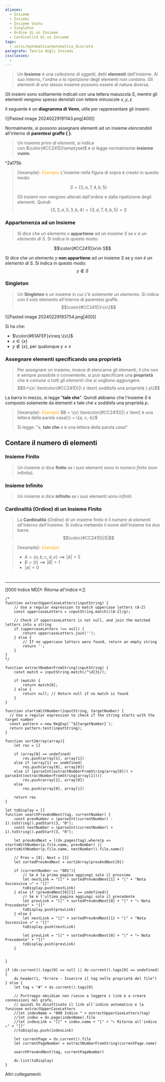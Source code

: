 ```yaml
---
aliases:
  - Insieme
  - Insiemi
  - Insieme Vuoto
  - Singleton
  - Ordine di un Insieme
  - Cardinalità di un Insieme
tags:
  - corsi/matematica/matematica_discreta
paragrafo: Teoria degli Insiemi
cssclasses:
  - 
---
```

> Un **Insieme** è una *collezione di oggetti*, detti **elementi** dell'insieme. Al suo interno, l'*ordine e la ripetizione* degli elementi *non contano*.
> Gli elementi di uno stesso insieme possono essere di natura diversa.


Gli insiemi sono solitamente indicati con una lettera maiuscola $S$, mentre gli elementi vengono spesso denotati con lettere minuscole $x,y,z$.

Il seguente è un **diagramma di Venn**, utile per rappresentare gli insiemi.

![[Pasted image 20240229191143.png|400]]

Normalmente, si possono assegnare elementi ad un insieme *elencandoli* all'interno di **parentesi graffe $\{\ \}$**.

> Un insieme _privo di elementi_, si indica con $\color{#CC241D}\emptyset$ e si legge normalmente **insieme vuoto**.

^2a175b

> [!example]- <font color="orange">Esempio</font>
>L'insieme nella figura di sopra è creato in questo modo:
>
>$$S = \{3, a, 7, 4, b, 5\}$$
>
>Gli insiemi non vengono alterati dall'ordine e dalla ripetizione degli elementi. Quindi:
>$$\{3, 3, a, 5,  3, b, 4\} = \{3, a, 7, 4, b, 5\} = S$$

### Appartenenza ad un Insieme
>Si dice che un elemento $x$ **appartiene** ad un insieme $S$ se *$x$ è un elemento di $S$*. Si indica in questo modo:

$$\color{#CC241D}x\in S$$


Si dice che un elemento $y$ **non appartiene** ad un insieme $S$ se *$y$ non è un elemento di $S$*. Si indica in questo modo:
$$y\not\in S$$

### Singleton
> Un **Singleton** è un insieme in cui c'è *solamente un elemento*. Si indica con il solo elemento all'interno di parentesi graffe.
>$$\color{#CC241D}\{x\}$$

![[Pasted image 20240229193754.png|400]]

Si ha che:
- $\color{#61AFEF}x\neq \{x\}$
- $x\in\{x\}$
- $y\not\in\{x\}$, per qualunque $y\neq x$

### Assegnare elementi specificando una proprietà
>Per assegnare un insieme, invece di elencarne gli elementi, il che non è sempre possibile o conveniente, si può specificare una **proprietà** che è *comune a tutti gli elementi* che si vogliono aggiungere.
>$$S=\{x\ \textcolor{#CC241D}|\ x \text{ soddisfa una proprietà } p\}$$

La barra in mezzo, si legge "**tale che**". Quindi abbiamo che l'insieme $S$ è composto solamente da elementi $x$ tale che $x$ soddisfa una proprietà $p$.

> [!example]- <font color="orange">Esempio</font>
>$B = \{x\ \textcolor{#CC241D}|\ x \text{ è una lettera della parola casa}\} = \{a, c, s\}$
>
>Si legge: "$x$, **tale che** $x$ è una lettera della parola $casa$"


## Contare il numero di elementi
### Insieme Finito
>Un insieme si dice **finito** se i suoi elementi sono in *numero finito* (non infinito).

### Insieme Infinito
>Un insieme si dice **infinito** se i suoi elementi sono *infiniti*. 

### Cardinalità (Ordine) di un Insieme Finito
> La **Cardinalità** (*Ordine*) di un insieme finito è *il numero di elementi all'interno dell'insieme*. Si indica mettendo il nome dell'insieme tra due barre: 
> $$\color{#CC241D}|S|$$

> [!example]- <font color="orange">Esempio</font>
>- $A = \{a, b, c, d, e\} \implies |A| = 5$
>- $B = \{t\} \implies |B| = 1$
>- $|\emptyset| = 0$

#

___
[[000 Indice MD|↖ Ritorna all'indice ↖]]

```dataviewjs
/*
function extractUpperCaseLetters(inputString) {
	// Use a regular expression to match uppercase letters (A-Z)
	const uppercaseLetters = inputString.match(/[A-Z]/g);
	
	// Check if uppercaseLetters is not null, and join the matched letters into a string
	if (uppercaseLetters !== null) {
		return uppercaseLetters.join('');
	} else {
	    // If no uppercase letters were found, return an empty string
	    return '';
	}
}
*/

function extractNumberFromString(inputString) {
	const match = inputString.match(/^\d{3}/);
	
	if (match) {
		return match[0];
	} else {
		return null; // Return null if no match is found
	}
}

function startsWithNumber(inputString, targetNumber) {
  // Use a regular expression to check if the string starts with the target number
  const pattern = new RegExp(`^${targetNumber}`);
  return pattern.test(inputString);
}

function sort2Array(array){
	let res = []
	
	if (array[0] == undefined)
		res.push(array[1], array[1])
	else if (array[1] == undefined)
		res.push(array[0], array[0])
	else if (parseInt(extractNumberFromString(array[0])) > parseInt(extractNumberFromString(array[1])))
		res.push(array[1], array[0])
	else
		res.push(array[0], array[1])
	
	return res
}

let toDisplay = []
function searchPrevAndNext(tag, currentNumber) {
	const prevNumber = (parseInt(currentNumber) - 1).toString().padStart(3, "0");
	const nextNumber = (parseInt(currentNumber) + 1).toString().padStart(3, "0");
	
	let prevAndNext = [(dv.pages(tag).where(p => startsWithNumber(p.file.name, prevNumber) || startsWithNumber(p.file.name, nextNumber)).file.name)]
	
	// Prev = [0]; Next = [1]
	let sortedPrevAndNext = sort2Array(prevAndNext[0])
	
	if (currentNumber == "001"){ 
		// Se è la prima pagina aggiungi solo il prossimo
		let nextLink = "[[" + sortedPrevAndNext[1] + "|" + "Nota Successiva →" + "]]"
		toDisplay.push(nextLink)
	} else if (prevAndNext[0][1] == undefined){
		// Se è l'ultima pagina aggiungi solo il precedente
		let prevLink = "[[" + sortedPrevAndNext[0] + "|" + "← Nota Precedente" + "]]"
		toDisplay.push(prevLink)
	} else {
		let nextLink = "[[" + sortedPrevAndNext[1] + "|" + "Nota Successiva →" + "]]"
		toDisplay.push(nextLink)
		
		let prevLink = "[[" + sortedPrevAndNext[0] + "|" + "← Nota Precedente" + "]]"
		toDisplay.push(prevLink)
	}
	
	
}

if (dv.current().tags[0] == null || dv.current().tags[0] == undefined){
	dv.header(1, "Errore - Inserire il tag nelle proprietà del file")
} else {
	let tag = "#" + dv.current().tags[0]

	// Purtroppo obsidian non riesce a leggere i link e a creare connessioni nel grafo,
	// quindi ho disattivato il link all'indice automatico e la funzione extractUpperCaseLetters
	//let indexName = "000 Indice " + extractUpperCaseLetters(tag)
	//let index = dv.page(indexName).file
	//let indexLink = "[[" + index.name + "|" + "↖ Ritorna all'indice ↖" + "]]"
	//toDisplay.push(indexLink)
	
	let currentPage = dv.current().file
	let currentPageNumber = extractNumberFromString(currentPage.name)
	
	searchPrevAndNext(tag, currentPageNumber)
	
	dv.list(toDisplay)
}
```

Altri collegamenti: 